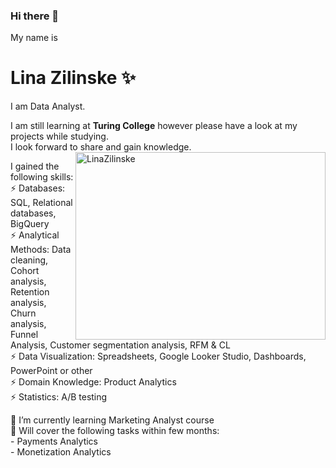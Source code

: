 ### Hi there 👋


My name is 
# **Lina Zilinske** ✨
I am Data Analyst.

I am still learning at **Turing College** however please have a look at my projects while studying. <br>
I look forward to share and gain knowledge.
<img src ="https://user-images.githubusercontent.com/117217908/221829791-45ac0a78-c030-49c3-80f4-e63fed949f24.jpg" width="400" height="300" align="right" alt= LinaZilinske> <br>


I gained the following skills: <br>
⚡ Databases: SQL, Relational databases, BigQuery <br>
⚡ Analytical Methods: Data cleaning, Cohort analysis, Retention analysis, Churn analysis, Funnel Analysis, Customer segmentation analysis, RFM & CL <br>
⚡ Data Visualization: Spreadsheets, Google Looker Studio, Dashboards, PowerPoint or other <br>
⚡ Domain Knowledge: Product Analytics <br>
⚡ Statistics: A/B testing <br>

🌱 I’m currently learning Marketing Analyst course <br>
🔭 Will cover the following tasks within few months: <br>
       - Payments Analytics <br>
       - Monetization Analytics <br>


<!--
**linazili/linazili** is a ✨ _special_ ✨ repository because its `README.md` (this file) appears on your GitHub profile.

Here are some ideas to get you started:

- 🔭 I’m currently working on ...
- 🌱 I’m currently learning ...
- 👯 I’m looking to collaborate on ...
- 🤔 I’m looking for help with ...
- 💬 Ask me about ...
- 📫 How to reach me: ...
- 😄 Pronouns: ... 
- ⚡ Fun fact: ...
-->
